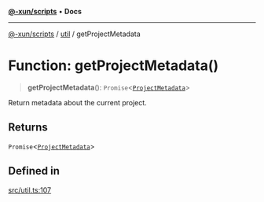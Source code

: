 [**@-xun/scripts**](../../README.md) • **Docs**

***

[@-xun/scripts](../../README.md) / [util](../README.md) / getProjectMetadata

# Function: getProjectMetadata()

> **getProjectMetadata**(): `Promise`\<[`ProjectMetadata`](../type-aliases/ProjectMetadata.md)\>

Return metadata about the current project.

## Returns

`Promise`\<[`ProjectMetadata`](../type-aliases/ProjectMetadata.md)\>

## Defined in

[src/util.ts:107](https://github.com/Xunnamius/xscripts/blob/9e4ae592d211ae39bacdc3f665b3078e69c73062/src/util.ts#L107)
